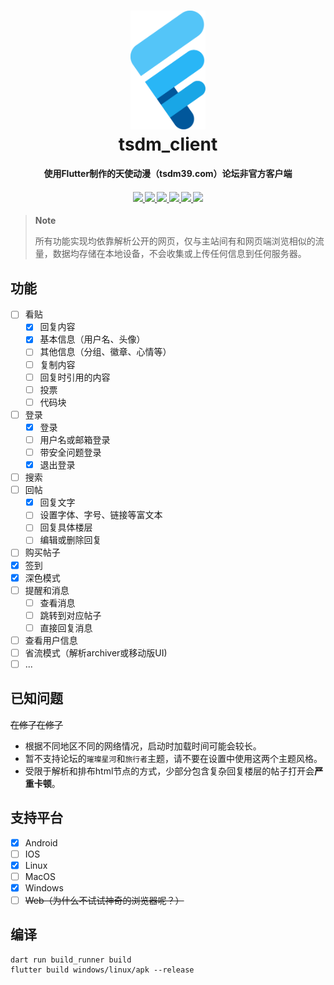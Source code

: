 <div align="center">
  <p>
    <h1>
      <a href="https://github.com/realth000/tsdm_client/">
        <img src="./assets/images/tsdm_client.svg" width="120px">
      </a>
      <br>
      tsdm_client
    </h1>
    <!--Do NOT close the <h4> tag here to prevent links between badges-->
    <h4>使用Flutter制作的天使动漫（tsdm39.com）论坛非官方客户端<h4>
  </p>
  <p>
    <a href="https://github.com/realth000/tsdm_client/releases">
      <img src="https://img.shields.io/badge/-Android-19A6E6?logo=android&logoColor=f0f0f0">
    </a>
    <a href="https://github.com/realth000/tsdm_client/releases">
      <img src="https://img.shields.io/badge/-Linux-19A6E6?&logo=Linux&logoColor=f0f0f0">
    </a>
    <a href="https://github.com/realth000/tsdm_client/releases">
      <img src="https://img.shields.io/badge/-Windows-19A6E6?&logo=Windows&logoColor=f0f0f0">
    </a>
    <a href="https://flutter.dev/">
      <img src="https://img.shields.io/badge/Flutter-3.13-19A6E6?logo=flutter">
    </a>
    <a href="https://github.com/realth000/tsdm_client/blob/master/LICENSE">
      <img src="https://img.shields.io/github/license/realth000/tsdm_client">
    </a>
    <a href="https://app.codacy.com/gh/realth000/tsdm_client/dashboard?utm_source=gh&utm_medium=referral&utm_content=&utm_campaign=Badge_grade">
      <img src="https://app.codacy.com/project/badge/Grade/cb1ee2e43746487798ced62cf0aee24b">
    </a>
  </p>
</div>

> **Note**
>
> 所有功能实现均依靠解析公开的网页，仅与主站间有和网页端浏览相似的流量，数据均存储在本地设备，不会收集或上传任何信息到任何服务器。

## 功能

* [ ] 看贴
    * [x] 回复内容
    * [x] 基本信息（用户名、头像）
    * [ ] 其他信息（分组、徽章、心情等）
    * [ ] 复制内容
    * [ ] 回复时引用的内容
    * [ ] 投票
    * [ ] 代码块
* [ ] 登录
    * [x] 登录
    * [ ] 用户名或邮箱登录
    * [ ] 带安全问题登录
    * [x] 退出登录
* [ ] 搜索
* [ ] 回帖
    * [x] 回复文字
    * [ ] 设置字体、字号、链接等富文本
    * [ ] 回复具体楼层
    * [ ] 编辑或删除回复
* [ ] 购买帖子
* [x] 签到
* [x] 深色模式
* [ ] 提醒和消息
    * [ ] 查看消息
    * [ ] 跳转到对应帖子
    * [ ] 直接回复消息
* [ ] 查看用户信息
* [ ] 省流模式（解析archiver或移动版UI)
* [ ] ...

## 已知问题

~~在修了在修了~~

* 根据不同地区不同的网络情况，启动时加载时间可能会较长。
* 暂不支持论坛的`璀璨星河`和`旅行者`主题，请不要在设置中使用这两个主题风格。
* 受限于解析和排布html节点的方式，少部分包含复杂回复楼层的帖子打开会**严重卡顿**。

## 支持平台

* [x] Android
* [ ] IOS
* [x] Linux
* [ ] MacOS
* [x] Windows
* [ ] ~~Web（为什么不试试神奇的浏览器呢？）~~

## 编译

``` shell
dart run build_runner build
flutter build windows/linux/apk --release
```
